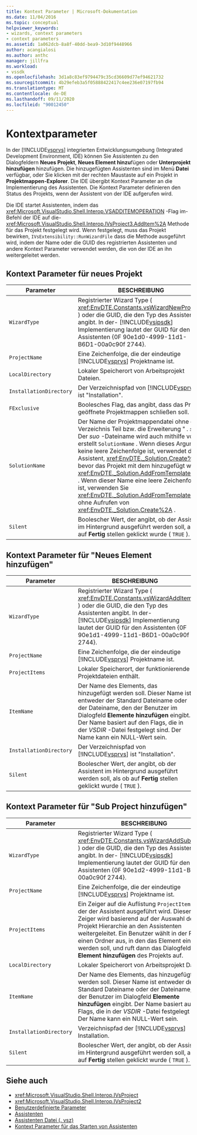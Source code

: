 ```yaml
---
title: Kontext Parameter | Microsoft-Dokumentation
ms.date: 11/04/2016
ms.topic: conceptual
helpviewer_keywords:
- wizards, context parameters
- context parameters
ms.assetid: 1a062dcb-8a8f-40dd-bea9-3d10f9448966
author: acangialosi
ms.author: anthc
manager: jillfra
ms.workload:
- vssdk
ms.openlocfilehash: 3d1a8c83ef9794479c35cd36609d77ef94621732
ms.sourcegitcommit: 4b29efeb3a5f05888422417c4ee236e07197fb94
ms.translationtype: MT
ms.contentlocale: de-DE
ms.lasthandoff: 09/11/2020
ms.locfileid: "90012450"
---
```

# <a name="context-parameters"></a>Kontextparameter
In der [!INCLUDE[vsprvs](../../code-quality/includes/vsprvs_md.md)] integrierten Entwicklungsumgebung (Integrated Development Environment, IDE) können Sie Assistenten zu den Dialogfeldern **Neues Projekt**, **Neues Element hinzu**fügen oder **Unterprojekt hinzufügen** hinzufügen. Die hinzugefügten Assistenten sind im Menü **Datei** verfügbar, oder Sie klicken mit der rechten Maustaste auf ein Projekt in **Projektmappen-Explorer**. Die IDE übergibt Kontext Parameter an die Implementierung des Assistenten. Die Kontext Parameter definieren den Status des Projekts, wenn der Assistent von der IDE aufgerufen wird.

 Die IDE startet Assistenten, indem das <xref:Microsoft.VisualStudio.Shell.Interop.VSADDITEMOPERATION> -Flag im-Befehl der IDE auf die- <xref:Microsoft.VisualStudio.Shell.Interop.IVsProject3.AddItem%2A> Methode für das Projekt festgelegt wird. Wenn festgelegt, muss das Projekt bewirken, `IVsExtensibility::RunWizardFile` dass die Methode ausgeführt wird, indem der Name oder die GUID des registrierten Assistenten und andere Kontext Parameter verwendet werden, die von der IDE an ihn weitergeleitet werden.

## <a name="context-parameters-for-new-project"></a>Kontext Parameter für neues Projekt

| Parameter | BESCHREIBUNG |
|-------------------------| - |
| `WizardType` | Registrierter Wizard Type ( <xref:EnvDTE.Constants.vsWizardNewProject> ) oder die GUID, die den Typ des Assistenten angibt. In der- [!INCLUDE[vsipsdk](../../extensibility/includes/vsipsdk_md.md)] Implementierung lautet der GUID für den Assistenten {0F 90e1d0-4999-11d1-B6D1-00a0c90f 2744}. |
| `ProjectName` | Eine Zeichenfolge, die der eindeutige [!INCLUDE[vsprvs](../../code-quality/includes/vsprvs_md.md)] Projektname ist. |
| `LocalDirectory` | Lokaler Speicherort von Arbeitsprojekt Dateien. |
| `InstallationDirectory` | Der Verzeichnispfad von [!INCLUDE[vsprvs](../../code-quality/includes/vsprvs_md.md)] ist "Installation". |
| `FExclusive` | Boolesches Flag, das angibt, dass das Projekt geöffnete Projektmappen schließen soll. |
| `SolutionName` | Der Name der Projektmappendatei ohne den Verzeichnis Teil bzw. die Erweiterung " *. sln* ". Der *suo* -Dateiname wird auch mithilfe von erstellt `SolutionName` . Wenn dieses Argument keine leere Zeichenfolge ist, verwendet der Assistent, <xref:EnvDTE._Solution.Create%2A> bevor das Projekt mit dem hinzugefügt wird <xref:EnvDTE._Solution.AddFromTemplate%2A> . Wenn dieser Name eine leere Zeichenfolge ist, verwenden Sie <xref:EnvDTE._Solution.AddFromTemplate%2A> ohne Aufrufen von <xref:EnvDTE._Solution.Create%2A> . |
| `Silent` | Boolescher Wert, der angibt, ob der Assistent im Hintergrund ausgeführt werden soll, als ob auf **Fertig** stellen geklickt wurde ( `TRUE` ). |

## <a name="context-parameters-for-add-new-item"></a>Kontext Parameter für "Neues Element hinzufügen"

| Parameter | BESCHREIBUNG |
|-------------------------| - |
| `WizardType` | Registrierter Wizard Type ( <xref:EnvDTE.Constants.vsWizardAddItem> ) oder die GUID, die den Typ des Assistenten angibt. In der- [!INCLUDE[vsipsdk](../../extensibility/includes/vsipsdk_md.md)] Implementierung lautet der GUID für den Assistenten {0F 90e1d1-4999-11d1-B6D1-00a0c90f 2744}. |
| `ProjectName` | Eine Zeichenfolge, die der eindeutige [!INCLUDE[vsprvs](../../code-quality/includes/vsprvs_md.md)] Projektname ist. |
| `ProjectItems` | Lokaler Speicherort, der funktionierende Projektdateien enthält. |
| `ItemName` | Der Name des Elements, das hinzugefügt werden soll. Dieser Name ist entweder der Standard Dateiname oder der Dateiname, den der Benutzer im Dialogfeld **Elemente hinzufügen** eingibt. Der Name basiert auf den Flags, die in der *VSDIR* -Datei festgelegt sind. Der Name kann ein NULL-Wert sein. |
| `InstallationDirectory` | Der Verzeichnispfad von [!INCLUDE[vsprvs](../../code-quality/includes/vsprvs_md.md)] ist "Installation". |
| `Silent` | Boolescher Wert, der angibt, ob der Assistent im Hintergrund ausgeführt werden soll, als ob auf **Fertig** stellen geklickt wurde ( `TRUE` ). |

## <a name="context-parameters-for-add-sub-project"></a>Kontext Parameter für "Sub Project hinzufügen"

| Parameter | BESCHREIBUNG |
|-------------------------| - |
| `WizardType` | Registrierter Wizard Type ( <xref:EnvDTE.Constants.vsWizardAddSubProject> ) oder die GUID, die den Typ des Assistenten angibt. In der- [!INCLUDE[vsipsdk](../../extensibility/includes/vsipsdk_md.md)] Implementierung lautet der GUID für den Assistenten {0F 90e1d2-4999-11d1-B6D1-00a0c90f 2744}. |
| `ProjectName` | Eine Zeichenfolge, die der eindeutige [!INCLUDE[vsprvs](../../code-quality/includes/vsprvs_md.md)] Projektname ist. |
| `ProjectItems` | Ein Zeiger auf die Auflistung `ProjectItems` , in der der Assistent ausgeführt wird. Dieser Zeiger wird basierend auf der Auswahl der Projekt Hierarchie an den Assistenten weitergeleitet. Ein Benutzer wählt in der Regel einen Ordner aus, in den das Element eingefügt werden soll, und ruft dann das Dialogfeld **Element hinzufügen** des Projekts auf. |
| `LocalDirectory` | Lokaler Speicherort von Arbeitsprojekt Dateien. |
| `ItemName` | Der Name des Elements, das hinzugefügt werden soll. Dieser Name ist entweder der Standard Dateiname oder der Dateiname, den der Benutzer im Dialogfeld **Elemente hinzufügen** eingibt. Der Name basiert auf den Flags, die in der *VSDIR* -Datei festgelegt sind. Der Name kann ein NULL-Wert sein. |
| `InstallationDirectory` | Verzeichnispfad der [!INCLUDE[vsprvs](../../code-quality/includes/vsprvs_md.md)] Installation. |
| `Silent` | Boolescher Wert, der angibt, ob der Assistent im Hintergrund ausgeführt werden soll, als ob auf **Fertig** stellen geklickt wurde ( `TRUE` ). |

## <a name="see-also"></a>Siehe auch
- <xref:Microsoft.VisualStudio.Shell.Interop.IVsProject>
- <xref:Microsoft.VisualStudio.Shell.Interop.IVsProject2>
- [Benutzerdefinierte Parameter](../../extensibility/internals/custom-parameters.md)
- [Assistenten](../../extensibility/internals/wizards.md)
- [Assistenten Datei (. vsz)](../../extensibility/internals/wizard-dot-vsz-file.md)
- [Kontext Parameter für das Starten von Assistenten](/previous-versions/tz690efs(v=vs.140))